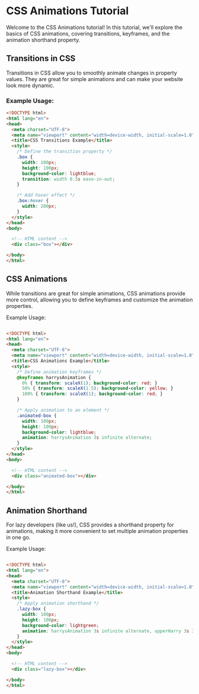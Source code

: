 # CSS Animations Tutorial

Welcome to the CSS Animations tutorial! In this tutorial, we'll explore the basics of CSS animations, covering transitions, keyframes, and the animation shorthand property.

## Transitions in CSS

Transitions in CSS allow you to smoothly animate changes in property values. They are great for simple animations and can make your website look more dynamic.

### Example Usage:

```html
<!DOCTYPE html>
<html lang="en">
<head>
  <meta charset="UTF-8">
  <meta name="viewport" content="width=device-width, initial-scale=1.0">
  <title>CSS Transitions Example</title>
  <style>
    /* Define the transition property */
    .box {
      width: 100px;
      height: 100px;
      background-color: lightblue;
      transition: width 0.5s ease-in-out;
    }

    /* Add hover effect */
    .box:hover {
      width: 200px;
    }
  </style>
</head>
<body>

  <!-- HTML content -->
  <div class="box"></div>

</body>
</html>
```
## CSS Animations
While transitions are great for simple animations, CSS animations provide more control, allowing you to define keyframes and customize the animation properties.

Example Usage:
```html

<!DOCTYPE html>
<html lang="en">
<head>
  <meta charset="UTF-8">
  <meta name="viewport" content="width=device-width, initial-scale=1.0">
  <title>CSS Animations Example</title>
  <style>
    /* Define animation keyframes */
    @keyframes harrysAnimation {
      0% { transform: scaleX(1); background-color: red; }
      50% { transform: scaleX(1.5); background-color: yellow; }
      100% { transform: scaleX(1); background-color: red; }
    }

    /* Apply animation to an element */
    .animated-box {
      width: 100px;
      height: 100px;
      background-color: lightblue;
      animation: harrysAnimation 3s infinite alternate;
    }
  </style>
</head>
<body>

  <!-- HTML content -->
  <div class="animated-box"></div>

</body>
</html>
```
## Animation Shorthand
For lazy developers (like us!), CSS provides a shorthand property for animations, making it more convenient to set multiple animation properties in one go.

Example Usage:
```html

<!DOCTYPE html>
<html lang="en">
<head>
  <meta charset="UTF-8">
  <meta name="viewport" content="width=device-width, initial-scale=1.0">
  <title>Animation Shorthand Example</title>
  <style>
    /* Apply animation shorthand */
    .lazy-box {
      width: 100px;
      height: 100px;
      background-color: lightgreen;
      animation: harrysAnimation 3s infinite alternate, upperHarry 3s 3s infinite;
    }
  </style>
</head>
<body>

  <!-- HTML content -->
  <div class="lazy-box"></div>

</body>
</html>
```
